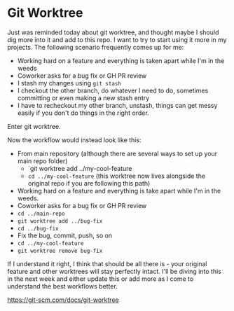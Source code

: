 # Git Worktree

Just was reminded today about git worktree, and thought maybe I should dig more into it and add to this repo. I want to try to start using it more in my projects. The following scenario frequently comes up for me:

- Working hard on a feature and everything is taken apart while I'm in the weeds
- Coworker asks for a bug fix or GH PR review
- I stash my changes using `git stash`
- I checkout the other branch, do whatever I need to do, sometimes committing or even making a new stash entry
- I have to recheckout my other branch, unstash, things can get messy easily if you don't do things in the right order.

Enter git worktree.

Now the workflow would instead look like this:

- From main repository (although there are several ways to set up your main repo folder)
  - `git worktree add ../my-cool-feature
  - `cd ../my-cool-feature` (this worktree now lives alongside the original repo if you are following this path)
- Working hard on a feature and everything is take apart while I'm in the weeds.
- Coworker asks for a bug fix or GH PR review
- `cd ../main-repo`
- `git worktree add ../bug-fix`
- `cd ../bug-fix`
- Fix the bug, commit, push, so on
- `cd ../my-cool-feature`
- `git worktree remove bug-fix`

If I understand it right, I think that should be all there is - your original feature and other worktrees will stay perfectly intact. I'll be diving into this in the next week and either update this or add more as I come to understand the best workflows better.

https://git-scm.com/docs/git-worktree

